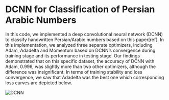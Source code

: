 # DCNN for Classification of Persian Arabic Numbers
In this code, we implemented a deep convolutional neural network (DCNN) to classify handwritten Persian/Arabic numbers based on this paper[ref]. In this implementation, we analyzed three separate optimizers, including Adam, Adadelta and Momentum based on DCNN’s convergence during training stage and its performance in testing stage. Our findings demonstrated that on this specific dataset, the accuracy of DCNN with Adam, 0.996, was slightly more than two other optimizers, although the difference was insignificant. In terms of training stability and loss convergence, we saw that Adadelta was the best one which corresponding loss curves are depicted below.

![DCNN](https://github.com/ErshadHasanpour/Classification-of-Handwritten-Persian-Arabic-Numbers-using-DCNN/assets/96794427/29caa09d-bb49-46f0-b280-dea7ef6bdaf5)
